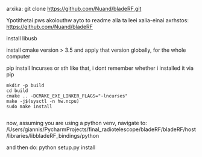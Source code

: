 arxika: git clone https://github.com/Nuand/bladeRF.git

Ypotithetai pws akolouthw ayto to readme alla ta leei xalia-einai axrhstos: https://github.com/Nuand/bladeRF

install libusb

install cmake version > 3.5 and apply that version globally, for the whole computer

pip install lncurses or sth like that, i dont remember whether i installed it via pip

```
mkdir -p build
cd build
cmake .. -DCMAKE_EXE_LINKER_FLAGS="-lncurses"
make -j$(sysctl -n hw.ncpu)
sudo make install


```

now, assuming you are using a python venv, navigate to:
/Users/giannis/PycharmProjects/final_radiotelescope/bladeRF/bladeRF/host/libraries/libbladeRF_bindings/python

and then do:
python setup.py install